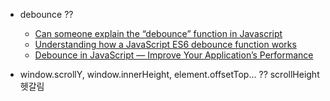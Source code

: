 - debounce ?? 
    - [Can someone explain the “debounce” function in Javascript](https://stackoverflow.com/questions/24004791/can-someone-explain-the-debounce-function-in-javascript)
    - [Understanding how a JavaScript ES6 debounce function works](https://chrisboakes.com/how-a-javascript-debounce-function-works/)
    - [Debounce in JavaScript — Improve Your Application’s Performance](https://levelup.gitconnected.com/debounce-in-javascript-improve-your-applications-performance-5b01855e086)

- window.scrollY, window.innerHeight, element.offsetTop... ?? scrollHeight 헷갈림